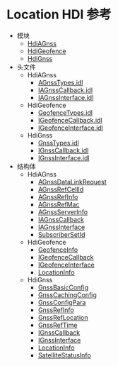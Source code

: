# Location HDI 参考

- 模块
    - [HdiAGnss](_hdi_a_gnss.md)
    - [HdiGeofence](_hdi_geofence.md)
    - [HdiGnss](_hdi_gnss.md)
- 头文件
    - HdiAGnss
        - [AGnssTypes.idl](_a_gnss_types_8idl.md)
        - [IAGnssCallback.idl](_i_a_gnss_callback_8idl.md)
        - [IAGnssInterface.idl](_i_a_gnss_interface_8idl.md)
    - HdiGeofence
        - [GeofenceTypes.idl](_geofence_types_8idl.md)
        - [IGeofenceCallback.idl](_i_geofence_callback_8idl.md)
        - [IGeofenceInterface.idl](_i_geofence_interface_8idl.md)
    - HdiGnss
        - [GnssTypes.idl](_gnss_types_8idl.md)
        - [IGnssCallback.idl](_i_gnss_callback_8idl.md)
        - [IGnssInterface.idl](_i_gnss_interface_8idl.md)
- 结构体
    - HdiAGnss
        - [AGnssDataLinkRequest](_a_gnss_data_link_request.md)
        - [AGnssRefCellId](_a_gnss_ref_cell_id.md)
        - [AGnssRefInfo](_a_gnss_ref_info.md)
        - [AGnssRefMac](_a_gnss_ref_mac.md)
        - [AGnssServerInfo](_a_gnss_server_info.md)
        - [IAGnssCallback](interface_i_a_gnss_callback.md)
        - [IAGnssInterface](interface_i_a_gnss_interface.md)
        - [SubscriberSetId](_subscriber_set_id.md)
    - HdiGeofence
        - [GeofenceInfo](_geofence_info.md)
        - [IGeofenceCallback](interface_i_geofence_callback.md)
        - [IGeofenceInterface](interface_i_geofence_interface.md)
        - [LocationInfo](_location_info.md)
    - HdiGnss
        - [GnssBasicConfig](_gnss_basic_config.md)
        - [GnssCachingConfig](_gnss_caching_config.md)
        - [GnssConfigPara](_gnss_config_para.md)
        - [GnssRefInfo](_gnss_ref_info.md)
        - [GnssRefLocation](_gnss_ref_location.md)
        - [GnssRefTime](_gnss_ref_time.md)
        - [IGnssCallback](interface_i_gnss_callback.md)
        - [IGnssInterface](interface_i_gnss_interface.md)
        - [LocationInfo](_location_info.md)
        - [SatelliteStatusInfo](_satellite_status_info.md)
